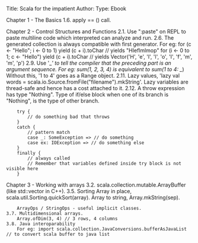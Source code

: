 Title: Scala for the impatient
Author:
Type: Ebook

Chapter 1 - The Basics
    1.6. apply == () call.

Chapter 2 - Control Structures and Functions
    2.1. Use ":paste" on REPL to paste multiline code which interpreted can analyze and run.
    2.6. The generated collection is always compatible with first generator.
        For eg:
        for (c <- "Hello"; i <- 0 to 1) yield (c + i).toChar
            // yields "HIeflmlmop"
        for (i <- 0 to 1; c <- "Hello") yield (c + i).toChar
            // yields Vector('H', 'e', 'l', 'l', 'o', 'I', 'f', 'm', 'm', 'p')
    2.9. Use '_*' to tell the compiler that the preceding part is an argument sequence.
        For eg: sum(1, 2, 3, 4) is equivalent to sum(1 to 4: _*)
        Without this, '1 to 4' goes as a Range object.
    2.11. Lazy values, 'lazy val words = scala.io.Source.fromFile("filename").mkString'.
        Lazy variables are thread-safe and hence has a cost attached to it.
    2.12.
        A throw expression has type "Nothing".
        Type of if/else block when one of its branch is "Nothing", is the type of other branch.

        try {
            // do something bad that throws
        }
        catch {
            // pattern match
            case _: SomeException => // do something
            case ex: IOException => // do something else
        }
        finally {
            // always called
            // Remember that variables defined inside try block is not visible here
        }

Chapter 3 - Working with arrays
    3.2. scala.collection.mutable.ArrayBuffer (like std::vector in C++).
    3.5.
        Sorting Array in place, scala.util.Sorting.quickSort(array).
        Array to string, Array.mkString(sep).

        ArrayOps / StringOps - useful implicit classes.
    3.7. Multidimensional arrays.
        Array.ofDim(3, 4) // 3 rows, 4 columns
    3.8. Java interoparability
        For eg: import scala.collection.JavaConversions.bufferAsJavaList // to convert scala buffer to java list
